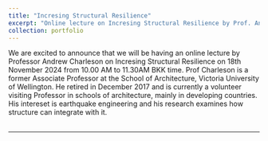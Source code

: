 ```yaml
---
title: "Incresing Structural Resilience"
excerpt: "Online lecture on Incresing Structural Resilience by Prof. Andrew Charleson. <br /><br /><a href='/images/Professor_Andrew_Charleson.png' target='_blank'>"
collection: portfolio
---
```


We are excited to announce that we will be having an online lecture by Professor Andrew Charleson on Incresing Structural Resilience on 18th November 2024 from 10.00 AM to 11.30AM BKK time. Prof Charleson is a former Associate Professor at the School of Architecture, Victoria University of Wellington. He retired in December 2017 and is currently a volunteer visiting Professor in schools of architecture, mainly in developing countries. His intereset is earthquake engineering and his research examines how structure can integrate with it.<br /><br />

<a href='/images/Professor_Andrew_Charleson.png' target='_blank'>

---
